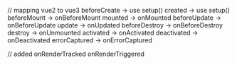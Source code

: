 // mapping vue2 to vue3
beforeCreate  -> use setup()
created       -> use setup()
beforeMount   -> onBeforeMount
mounted       -> onMounted
beforeUpdate  -> onBeforeUpdate
update        -> onUpdated
beforeDestroy -> onBeforeDestroy
destroy       -> onUnmounted
activated     -> onActivated
deactivated   -> onDeactivated
errorCaptured -> onErrorCaptured

// added
onRenderTracked
onRenderTriggered

